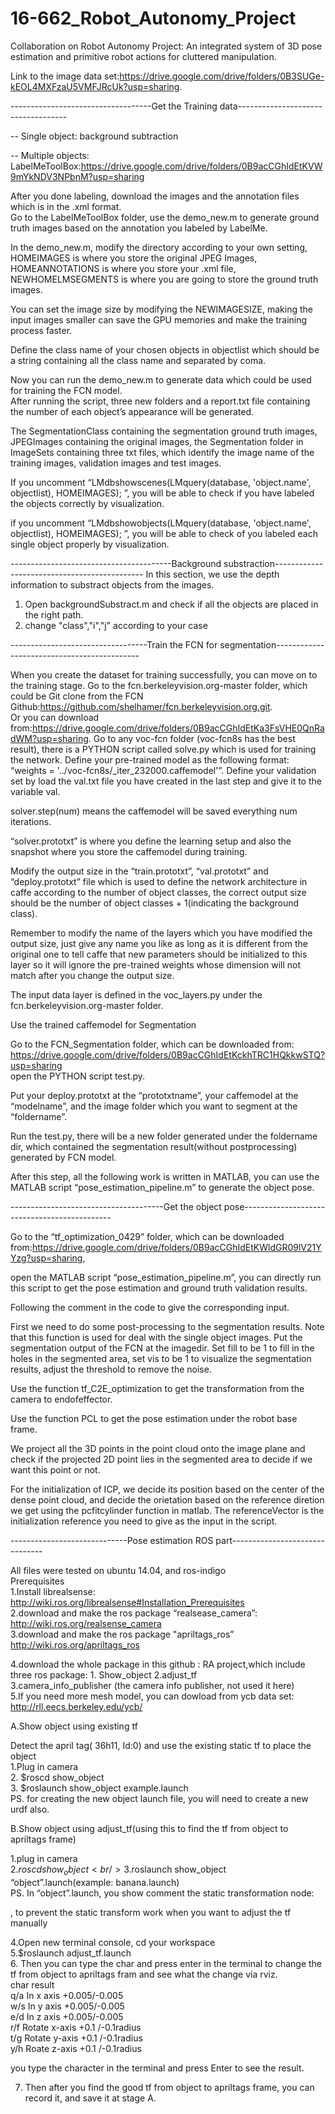 # 16-662_Robot_Autonomy_Project
Collaboration on Robot Autonomy Project: 
An integrated system of 3D pose estimation and primitive robot actions for cluttered manipulation.

Link to the image data set:https://drive.google.com/drive/folders/0B3SUGe-kEOL4MXFzaU5VMFJRcUk?usp=sharing.


-----------------------------------Get the Training data-----------------------------------

-- Single object: background subtraction



-- Multiple objects: LabelMeToolBox:https://drive.google.com/drive/folders/0B9acCGhIdEtKVW9mYkNDV3NPbnM?usp=sharing

After you done labeling, download the images and the annotation files which is in the .xml format. <br />
Go to the LabelMeToolBox folder, use the demo_new.m to generate ground truth images based on the annotation you labeled by LabelMe. 

In the demo_new.m, modify the directory according to your own setting, HOMEIMAGES is where you store the original JPEG Images, HOMEANNOTATIONS is where you store your .xml file, NEWHOMELMSEGMENTS is where you are going to store the ground truth images. 

You can set the image size by modifying the NEWIMAGESIZE, making the input images smaller can save the GPU memories and make the training process faster.

Define the class name of your chosen objects in objectlist which should be a string containing all the class name and separated by coma. 

Now you can run the demo_new.m to generate data which could be used for training the FCN model. <br />
After running the script, three new folders and a report.txt file containing the number of each object’s appearance will be generated. <br />

The SegmentationClass containing the segmentation ground truth images, JPEGImages containing the original images, the Segmentation folder in ImageSets containing three txt files, which identify the image name of the training images, validation images and test images.

If you uncomment “LMdbshowscenes(LMquery(database, 'object.name', objectlist), HOMEIMAGES);
”, you will be able to check if you have labeled the objects correctly by visualization.


if you uncomment “LMdbshowobjects(LMquery(database, 'object.name', objectlist), HOMEIMAGES);
”, you will be able to check of you labeled each single object properly by visualization.

----------------------------------------Background substraction---------------------------------------------
In this section, we use the depth information to substract objects from the images. 
1. Open backgroundSubstract.m and check if all the objects are placed in the right path.
2. change "class","i","j" according to your case 


----------------------------------Train the FCN for segmentation--------------------------------------------

When you create the dataset for training successfully, you can move on to the training stage. 
Go to the fcn.berkeleyvision.org-master folder, which could be Git clone from the FCN Github:https://github.com/shelhamer/fcn.berkeleyvision.org.git. <br />
Or you can download from:https://drive.google.com/drive/folders/0B9acCGhIdEtKa3FsVHE0QnRadWM?usp=sharing.
Go to any voc-fcn folder (voc-fcn8s has the best result), there is a PYTHON script called solve.py which is used for training the network. Define your pre-trained model as the following format: “weights = '../voc-fcn8s/_iter_232000.caffemodel'”. Define your validation set by load the val.txt file you have created in the last step and give it to the variable val. <br />

solver.step(num) means the caffemodel will be saved everything num iterations. <br />

“solver.prototxt” is where you define the learning setup and also the snapshot where you store the caffemodel during training. <br />

Modify the output size in the “train.prototxt”, “val.prototxt” and “deploy.prototxt” file which is used to define the network architecture in caffe according to the number of object classes, the correct output size should be the number of object classes + 1(indicating the background class). <br />

Remember to modify the name of the layers which you have modified the output size, just give any name you like as long as it is different from the original one to tell caffe that new parameters should be initialized to this layer so it will ignore the pre-trained weights whose dimension will not match after you change the output size. <br />

The input data layer is defined in the voc_layers.py under the fcn.berkeleyvision.org-master folder.



Use the trained caffemodel for Segmentation

Go to the FCN_Segmentation folder, which can be downloaded from: https://drive.google.com/drive/folders/0B9acCGhIdEtKckhTRC1HQkkwSTQ?usp=sharing <br /> 
open the PYTHON script test.py.<br />

Put your deploy.prototxt at the “prototxtname”, your caffemodel at the “modelname”, and the image folder which you want to segment at the “foldername”.<br />

Run the test.py, there will be a new folder generated under the foldername dir, which contained the segmentation result(without postprocessing) generated by FCN model. <br />

After this step, all the following work is written in MATLAB, you can use the MATLAB script “pose_estimation_pipeline.m” to generate the object pose.<br />


--------------------------------------Get the object pose---------------------------------------------

Go to the “tf_optimization_0429” folder, which can be downloaded from:https://drive.google.com/drive/folders/0B9acCGhIdEtKWldGR09lV21YYzg?usp=sharing, <br />

open the MATLAB script “pose_estimation_pipeline.m”, you can directly run this script to get the pose estimation and ground truth validation results. <br />

Following the comment in the code to give the corresponding input. <br />

First we need to do some post-processing to the segmentation results. Note that this function is used for deal with the single object images. Put the segmentation output of the FCN at the imagedir. Set fill to be 1 to fill in the holes in the segmented area, set vis to be 1 to visualize the segmentation results, adjust the threshold to remove the noise.

Use the function tf_C2E_optimization to get the transformation from the camera to endofeffector. <br />

Use the function PCL to get the pose estimation under the robot base frame. <br />

We project all the 3D points in the point cloud onto the image plane and check if the projected 2D point lies in the segmented area to decide if we want this point or not. <br />

For the initialization of ICP, we decide its position based on the center of the dense point cloud, and decide the orietation based on the reference diretion we get using the pcfitcylinder function in matlab. The referenceVector is the initialization reference you need to give as the input in the script. <br />



-----------------------------Pose estimation ROS part-------------------------------

All files were tested on ubuntu 14.04, and ros-indigo <br />
Prerequisites <br />
1.Install librealsense: http://wiki.ros.org/librealsense#Installation_Prerequisites <br />
2.download and make the ros package “realsease_camera”: http://wiki.ros.org/realsense_camera <br />
3.download and make the ros package "apriltags_ros” http://wiki.ros.org/apriltags_ros <br />

4.download the whole package in this github : RA project,which include three ros package: 1. Show_object 2.adjust_tf <br /> 3.camera_info_publisher (the camera info publisher, not used it here) <br />
5.If you need more mesh model, you can dowload from ycb data set: http://rll.eecs.berkeley.edu/ycb/ <br />


A.Show object using existing tf <br />

Detect the april tag( 36h11, Id:0) and use the existing static tf to place the object <br />
1.Plug in camera <br />
2. $roscd show_object<br />
3. $roslaunch show_object example.launch<br />
PS. for creating the new object launch file, you will need to create a new urdf also. <br />

B.Show object using adjust_tf(using this to find the tf from object to apriltags frame) <br />

1.plug in camera <br />
2.$roscd show_object<br />
3.$roslaunch show_object “object”.launch(example: banana.launch)<br />
PS. In “object”.launch, you show comment the static transformation node: <br />
<!--node pkg="tf" type="static_transform_publisher" name="wood_wrt_apr" args="0.015000 0.060000 -0.025000 0.987535 -0.149251 0.049418 0.007469  apriltag_frame object_link 100" /--> , to prevent the static transform work when you want to adjust the tf manually<br />

4.Open new terminal console, cd your workspace<br />
5.$roslaunch adjust_tf.launch<br />
6. Then you can type the char and press enter in the terminal to change the tf from object to apriltags fram and see what the change via rviz.<br />
char result<br />
q/a  In x axis +0.005/-0.005<br />
w/s  In y axis +0.005/-0.005<br />
e/d  In z axis +0.005/-0.005<br />
r/f  Rotate x-axis +0.1 /-0.1radius<br />
t/g  Rotate y-axis +0.1 /-0.1radius<br />
y/h  Roate z-axis +0.1 /-0.1radius<br />

you type the character in the terminal and press Enter to see the result.<br />

7. Then after you find the good tf from object to apriltags frame, you can record it, and save it at stage A.<br />
